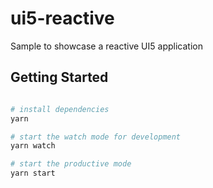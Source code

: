 # ui5-reactive

Sample to showcase a reactive UI5 application

## Getting Started

```bash

# install dependencies
yarn

# start the watch mode for development
yarn watch

# start the productive mode
yarn start

```
